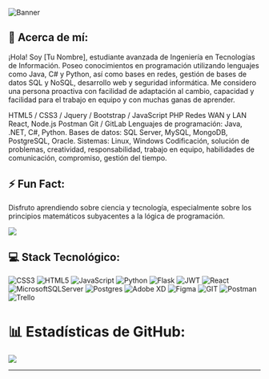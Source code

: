 ![Banner](tu_enlace_a_la_imagen_del_banner)

## 💫 Acerca de mí:
¡Hola! Soy [Tu Nombre], estudiante avanzada de Ingeniería en Tecnologías de Información. Poseo conocimientos en programación utilizando lenguajes como Java, C# y Python, así como bases en redes, gestión de bases de datos SQL y NoSQL, desarrollo web y seguridad informática. Me considero una persona proactiva con facilidad de adaptación al cambio, capacidad y facilidad para el trabajo en equipo y con muchas ganas de aprender.

HTML5 / CSS3 / Jquery / Bootstrap / JavaScript
PHP
Redes WAN y LAN
React, Node.js
Postman
Git / GitLab
Lenguajes de programación: Java, .NET, C#, Python.
Bases de datos: SQL Server, MySQL, MongoDB, PostgreSQL, Oracle.
Sistemas: Linux, Windows
Codificación, solución de problemas, creatividad, responsabilidad, trabajo en equipo, habilidades de comunicación, compromiso, gestión del tiempo.

## ⚡ Fun Fact:
Disfruto aprendiendo sobre ciencia y tecnología, especialmente sobre los principios matemáticos subyacentes a la lógica de programación.

[![](https://visitcount.itsvg.in/api?id=TuNombre&icon=9&color=6)](https://visitcount.itsvg.in)

## 💻 Stack Tecnológico:
![CSS3](enlace_a_la_imagen_css3) ![HTML5](enlace_a_la_imagen_html5) ![JavaScript](enlace_a_la_imagen_js) ![Python](enlace_a_la_imagen_python) ![Flask](enlace_a_la_imagen_flask) ![JWT](enlace_a_la_imagen_jwt) ![React](enlace_a_la_imagen_react)
![MicrosoftSQLServer](enlace_a_la_imagen_sql_server) ![Postgres](enlace_a_la_imagen_postgres)
![Adobe XD](enlace_a_la_imagen_adobe_xd) ![Figma](enlace_a_la_imagen_figma)
![GIT](enlace_a_la_imagen_git) ![Postman](enlace_a_la_imagen_postman) ![Trello](enlace_a_la_imagen_trello)

# 📊 Estadísticas de GitHub:
<!--![](https://github-readme-streak-stats.herokuapp.com/?user=TuNombre&theme=tokyonight&hide_border=false)<br/> -->
![](https://github-readme-stats.vercel.app/api/top-langs/?username=TuNombre&theme=tokyonight&hide_border=false&include_all_commits=false&count_private=false&layout=compact)

---
<!-- Orgullosamente creado con GPRM ( https://gprm.itsvg.in ) -->
